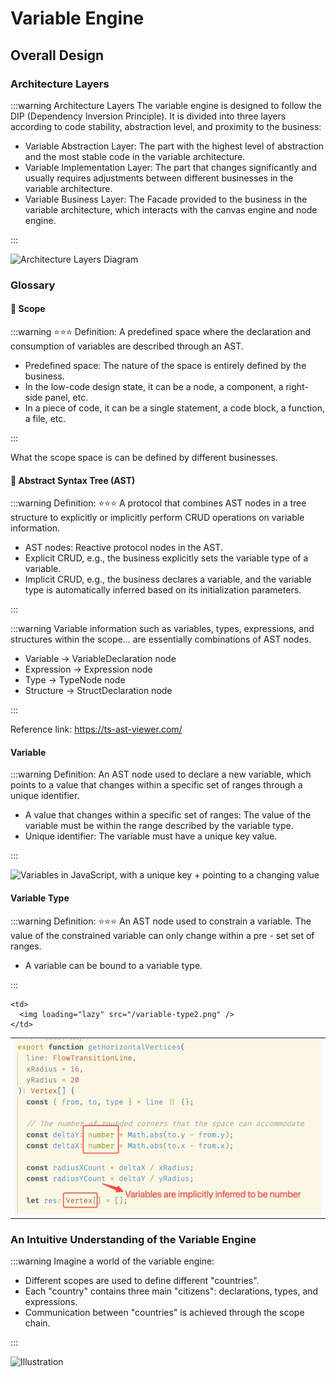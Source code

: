 # Variable Engine

## Overall Design

### Architecture Layers

:::warning Architecture Layers
The variable engine is designed to follow the DIP (Dependency Inversion Principle). It is divided into three layers according to code stability, abstraction level, and proximity to the business:

* Variable Abstraction Layer: The part with the highest level of abstraction and the most stable code in the variable architecture.
* Variable Implementation Layer: The part that changes significantly and usually requires adjustments between different businesses in the variable architecture.
* Variable Business Layer: The Facade provided to the business in the variable architecture, which interacts with the canvas engine and node engine.

:::

![Architecture Layers Diagram](@/public/en-variable-engine.png)

### Glossary

#### 🌟 Scope

:::warning ⭐️⭐️⭐️ Definition:
A predefined space where the declaration and consumption of variables are described through an AST.

* Predefined space: The nature of the space is entirely defined by the business.
* In the low-code design state, it can be a node, a component, a right-side panel, etc.
* In a piece of code, it can be a single statement, a code block, a function, a file, etc.

:::

What the scope space is can be defined by different businesses.

#### 🌟 Abstract Syntax Tree (AST)

:::warning Definition:
⭐️⭐️⭐️ A protocol that combines AST nodes in a tree structure to explicitly or implicitly perform CRUD operations on variable information.

* AST nodes: Reactive protocol nodes in the AST.
* Explicit CRUD, e.g., the business explicitly sets the variable type of a variable.
* Implicit CRUD, e.g., the business declares a variable, and the variable type is automatically inferred based on its initialization parameters.

:::

:::warning Variable information such as variables, types, expressions, and structures within the scope... are essentially combinations of AST nodes.

* Variable -> VariableDeclaration node
* Expression -> Expression node
* Type -> TypeNode node
* Structure -> StructDeclaration node

:::

Reference link: https://ts-ast-viewer.com/

#### Variable

:::warning Definition:
An AST node used to declare a new variable, which points to a value that changes within a specific set of ranges through a unique identifier.

* A value that changes within a specific set of ranges: The value of the variable must be within the range described by the variable type.
* Unique identifier: The variable must have a unique key value.

:::

![Variables in JavaScript, with a unique key + pointing to a changing value](@/public/variable-code.png)

#### Variable Type

:::warning Definition:
⭐️⭐️⭐️ An AST node used to constrain a variable. The value of the constrained variable can only change within a pre - set set of ranges.

* A variable can be bound to a variable type.

:::

<table>
  <tr>
    <td>
      <img loading="lazy" src="/en-variable-type1.png" />
    </td>

    <td>
      <img loading="lazy" src="/variable-type2.png" />
    </td>
  </tr>
</table>

### An Intuitive Understanding of the Variable Engine

:::warning Imagine a world of the variable engine:

* Different scopes are used to define different "countries".
* Each "country" contains three main "citizens": declarations, types, and expressions.
* Communication between "countries" is achieved through the scope chain.

:::

![Illustration](@/public/en-varaible-zone.png)
